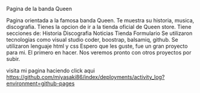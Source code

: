 Pagina de la banda Queen

Pagina orientada a la famosa banda Queen. Te muestra su historia, musica, discografia.
Tienes la opcion de ir a la tienda oficial de Queen store.
Tiene secciones de:
       Historia
       Discografia
       Noticias
       Tienda
       Formulario
Se utilizaron tecnologias como visual studio coder, boostrap, balsamiq, github.
Se utilizaron lenguaje html y css
Espero que les guste, fue un gran proyecto para mi. El primero en hacer. 
Nos veremos pronto con otros proyectos por subir.

visita mi pagina haciendo click aqui https://github.com/miyasaki86/index/deployments/activity_log?environment=github-pages
